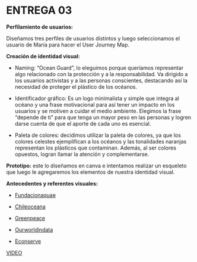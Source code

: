 # ENTREGA 03
**Perfilamiento de usuarios:**

Diseñamos tres perfiles de usuarios distintos y luego seleccionamos el usuario de María para hacer el User Journey Map.

**Creación de identidad visual:**
- Naming: “Ocean Guard”, lo eleguimos porque queríamos representar algo relacionado con la protección y a la responsabilidad. Va dirigido a los usuarios activistas y a las personas conscientes, destacando así la necesidad de proteger el plástico de los océanos. 

- Identificador gráfico: Es un logo minimalista y simple que integra al océano y una frase motivacional para así tener un impacto en los usuarios y se motiven a cuidar el medio ambiente. Elegimos la frase “depende de ti” para que tenga un mayor peso en las personas y logren darse cuenta de que el aporte de cada uno es esencial. 
- Paleta de colores: decidimos utilizar la paleta de colores, ya que los colores celestes ejemplifican a los océanos y las tonalidades naranjas representan los plásticos que contaminan. Además, al ser colores opuestos, logran llamar la atención y complementarse.


**Prototipo:** este lo diseñamos en canva e intentamos realizar un esqueleto que luego le agregaremos los elementos de nuestra identidad visual.


**Antecedentes y referentes visuales:**

- [Fundacionaquae](https://www.fundacionaquae.org/wiki/alarmante-aumento-de-la-isla-de-basura/)

- [Chileoceana](https://chile.oceana.org/informes/)

- [Greenpeace](https://maps.greenpeace.org/maps/gpuk/30x30/?_gl=1*ynl8rv*_gcl_au*MTQ3NzQyMDIwNi4xNzI1MzkyOTY0*_ga*OTEwNzgxODQuMTcyNTM5Mjk2MQ..*_ga_YERBT5H8S8*MTcyOTgwNzA0MS4xLjAuMTcyOTgwNzA0MS42MC4wLjE5MDU1MDM2NA.._ga=2.157663034.1016867059.1729807013-91078184.1725392961)

- [Ourworldindata](https://ourworldindata.org/ocean-plastics) 

- [Econserve](https://econserve.mx/6-organizaciones-luchando-contra-la-contaminacion-costera/)



[VIDEO](https://www.youtube.com/watch?v=gy0dzLWy5Xk) 
